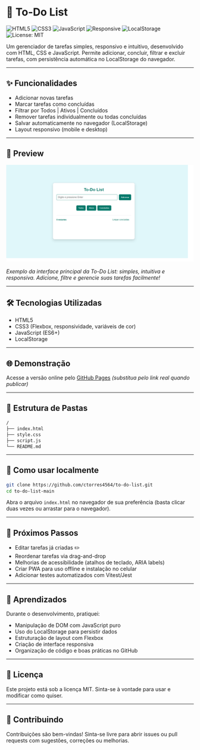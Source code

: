 # 📝 To-Do List

![HTML5](https://img.shields.io/badge/HTML5-E34F26?style=for-the-badge&logo=html5&logoColor=white)
![CSS3](https://img.shields.io/badge/CSS3-1572B6?style=for-the-badge&logo=css3&logoColor=white)
![JavaScript](https://img.shields.io/badge/JavaScript-F7DF1E?style=for-the-badge&logo=javascript&logoColor=black)
![Responsive](https://img.shields.io/badge/Responsive-Yes-brightgreen?style=for-the-badge&logo=responsive&logoColor=white)
![LocalStorage](https://img.shields.io/badge/LocalStorage-OK-blue?style=for-the-badge)
![License: MIT](https://img.shields.io/badge/License-MIT-yellow.svg?style=for-the-badge)

Um gerenciador de tarefas simples, responsivo e intuitivo, desenvolvido com HTML, CSS e JavaScript. Permite adicionar, concluir, filtrar e excluir tarefas, com persistência automática no LocalStorage do navegador.

---

## ✨ Funcionalidades

- Adicionar novas tarefas
- Marcar tarefas como concluídas
- Filtrar por Todos | Ativos | Concluídos
- Remover tarefas individualmente ou todas concluídas
- Salvar automaticamente no navegador (LocalStorage)
- Layout responsivo (mobile e desktop)

---

## 📸 Preview

![Preview da aplicação](./preview.png)

_Exemplo da interface principal da To-Do List: simples, intuitiva e responsiva. Adicione, filtre e gerencie suas tarefas facilmente!_

---

## 🛠️ Tecnologias Utilizadas

- HTML5
- CSS3 (Flexbox, responsividade, variáveis de cor)
- JavaScript (ES6+)
- LocalStorage

---

## 🌐 Demonstração

Acesse a versão online pelo [GitHub Pages](https://seu-usuario.github.io/seu-repo/) _(substitua pelo link real quando publicar)_

---

## 📂 Estrutura de Pastas

```text
/
├── index.html
├── style.css
├── script.js
└── README.md
```

---

## 📖 Como usar localmente

```bash
git clone https://github.com/ctorres4564/to-do-list.git
cd to-do-list-main
```

Abra o arquivo `index.html` no navegador de sua preferência (basta clicar duas vezes ou arrastar para o navegador).

---

## 🔮 Próximos Passos

- Editar tarefas já criadas ✏️
- Reordenar tarefas via drag-and-drop
- Melhorias de acessibilidade (atalhos de teclado, ARIA labels)
- Criar PWA para uso offline e instalação no celular
- Adicionar testes automatizados com Vitest/Jest

---

## 📌 Aprendizados

Durante o desenvolvimento, pratiquei:

- Manipulação de DOM com JavaScript puro
- Uso do LocalStorage para persistir dados
- Estruturação de layout com Flexbox
- Criação de interface responsiva
- Organização de código e boas práticas no GitHub

---

## 📄 Licença

Este projeto está sob a licença MIT. Sinta-se à vontade para usar e modificar como quiser.

---

## 🤝 Contribuindo

Contribuições são bem-vindas! Sinta-se livre para abrir issues ou pull requests com sugestões, correções ou melhorias.
